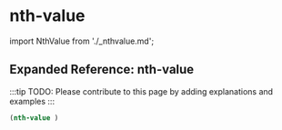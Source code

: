 # nth-value

import NthValue from './_nthvalue.md';

<NthValue />

## Expanded Reference: nth-value

:::tip
TODO: Please contribute to this page by adding explanations and examples
:::

```lisp
(nth-value )
```
